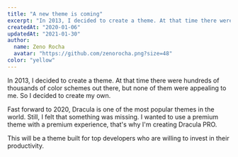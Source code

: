 ```yaml
---
title: "A new theme is coming"
excerpt: "In 2013, I decided to create a theme. At that time there were hundreds of thousands of color schemes out there, but none of them were appealing to me. So I decided to create my own."
createdAt: "2020-01-06"
updatedAt: "2021-01-30"
author:
  name: Zeno Rocha
  avatar: "https://github.com/zenorocha.png?size=48"
color: "yellow"
---
```


In 2013, I decided to create a theme. At that time there were hundreds of thousands of color schemes out there, but none of them were appealing to me. So I decided to create my own.

Fast forward to 2020, Dracula is one of the most popular themes in the world. Still, I felt that something was missing. I wanted to use a premium theme with a premium experience, that's why I'm creating Dracula PRO.

This will be a theme built for top developers who are willing to invest in their productivity.